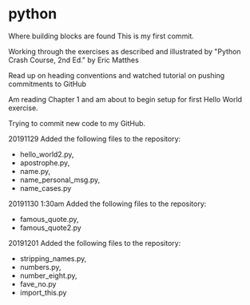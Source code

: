 # python

Where building blocks are found
This is my first commit.

Working through the exercises as described and illustrated by "Python Crash Course, 2nd Ed." by Eric Matthes

Read up on heading conventions and watched tutorial on pushing commitments to GitHub

Am reading Chapter 1 and am about to begin setup for first Hello World exercise.

Trying to commit new code to my GitHub.

20191129 Added the following files to the repository:
  - hello_world2.py,
  - apostrophe.py,
  - name.py,
  - name_personal_msg.py,
  - name_cases.py

20191130 1:30am Added the following files to the repository:
  - famous_quote.py,
  - famous_quote2.py
    
20191201 Added the following files to the repository:
  - stripping_names.py,
  - numbers.py,
  - number_eight.py,
  - fave_no.py
  - import_this.py
